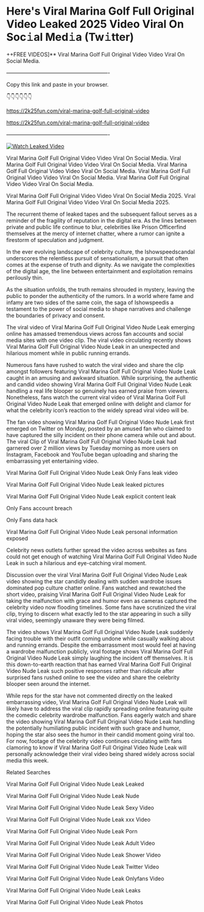 # Here's Viral Marina Golf Full Original Video Leaked 2025 Video Viral On Soc𝚒al Med𝚒a (Tw𝚒tter)

++FREE VIDEOS]** Viral Marina Golf Full Original Video Video Viral On Social Media.

———————————————————-

Copy this link and paste in your browser.

👇👇👇👇👇👇

https://2k25fun.com/viral-marina-golf-full-original-video

https://2k25fun.com/viral-marina-golf-full-original-video

———————————————————-

[![Watch Leaked Video](https://miro.medium.com/v2/resize:fit:828/format:webp/1*cilzJN44JGOrTw9NJCrNHA.gif "Watch Leaked Video")](https://2k25fun.com/viral-marina-golf-full-original-video)

Viral Marina Golf Full Original Video Video Viral On Social Media. Viral Marina Golf Full Original Video Video Viral On Social Media. Viral Marina Golf Full Original Video Video Viral On Social Media. Viral Marina Golf Full Original Video Video Viral On Social Media. Viral Marina Golf Full Original Video Video Viral On Social Media.

Viral Marina Golf Full Original Video Video Viral On Social Media 2025. Viral Marina Golf Full Original Video Video Viral On Social Media 2025.

The recurrent theme of leaked tapes and the subsequent fallout serves as a reminder of the fragility of reputation in the digital era. As the lines between private and public life continue to blur, celebrities like Prison Officerfind themselves at the mercy of internet chatter, where a rumor can ignite a firestorm of speculation and judgment.

In the ever evolving landscape of celebrity culture, the Ishowspeedscandal underscores the relentless pursuit of sensationalism, a pursuit that often comes at the expense of truth and dignity. As we navigate the complexities of the digital age, the line between entertainment and exploitation remains perilously thin.

As the situation unfolds, the truth remains shrouded in mystery, leaving the public to ponder the authenticity of the rumors. In a world where fame and infamy are two sides of the same coin, the saga of Ishowspeedis a testament to the power of social media to shape narratives and challenge the boundaries of privacy and consent.

The viral video of Viral Marina Golf Full Original Video Nude Leak emerging online has amassed tremendous views across fan accounts and social media sites with one video clip. The viral video circulating recently shows Viral Marina Golf Full Original Video Nude Leak in an unexpected and hilarious moment while in public running errands.

Numerous fans have rushed to watch the viral video and share the clip amongst followers featuring Viral Marina Golf Full Original Video Nude Leak caught in an amusing and awkward situation. While surprising, the authentic and candid video showing Viral Marina Golf Full Original Video Nude Leak handling a real life blooper so genuinely has earned praise from viewers. Nonetheless, fans watch the current viral video of Viral Marina Golf Full Original Video Nude Leak that emerged online with delight and clamor for what the celebrity icon’s reaction to the widely spread viral video will be.

The fan video showing Viral Marina Golf Full Original Video Nude Leak first emerged on Twitter on Monday, posted by an amused fan who claimed to have captured the silly incident on their phone camera while out and about. The viral Clip of Viral Marina Golf Full Original Video Nude Leak had garnered over 2 million views by Tuesday morning as more users on Instagram, Facebook and YouTube began uploading and sharing the embarrassing yet entertaining video.

Viral Marina Golf Full Original Video Nude Leak Only Fans leak video

Viral Marina Golf Full Original Video Nude Leak leaked pictures

Viral Marina Golf Full Original Video Nude Leak explicit content leak

Only Fans account breach

Only Fans data hack

Viral Marina Golf Full Original Video Nude Leak personal information exposed

Celebrity news outlets further spread the video across websites as fans could not get enough of watching Viral Marina Golf Full Original Video Nude Leak in such a hilarious and eye-catching viral moment.

Discussion over the viral Viral Marina Golf Full Original Video Nude Leak video showing the star candidly dealing with sudden wardrobe issues dominated pop culture chatter online. Fans watched and rewatched the short video, praising Viral Marina Golf Full Original Video Nude Leak for taking the malfunction with grace and humor even as cameras captured the celebrity video now flooding timelines. Some fans have scrutinized the viral clip, trying to discern what exactly led to the star appearing in such a silly viral video, seemingly unaware they were being filmed.

The video shows Viral Marina Golf Full Original Video Nude Leak suddenly facing trouble with their outfit coming undone while casually walking about and running errands. Despite the embarrassment most would feel at having a wardrobe malfunction publicly, viral footage shows Viral Marina Golf Full Original Video Nude Leak simply laughing the incident off themselves. It is this down-to-earth reaction that has earned Viral Marina Golf Full Original Video Nude Leak such positive responses rather than ridicule after surprised fans rushed online to see the video and share the celebrity blooper seen around the internet.

While reps for the star have not commented directly on the leaked embarrassing video, Viral Marina Golf Full Original Video Nude Leak will likely have to address the viral clip rapidly spreading online featuring quite the comedic celebrity wardrobe malfunction. Fans eagerly watch and share the video showing Viral Marina Golf Full Original Video Nude Leak handling the potentially humiliating public incident with such grace and humor, hoping the star also sees the humor in their candid moment going viral too. For now, footage of the celebrity video continues circulating with fans clamoring to know if Viral Marina Golf Full Original Video Nude Leak will personally acknowledge their viral video being shared widely across social media this week.

Related Searches

Viral Marina Golf Full Original Video Nude Leak Leaked

Viral Marina Golf Full Original Video Nude Leak Nude

Viral Marina Golf Full Original Video Nude Leak Sexy Video

Viral Marina Golf Full Original Video Nude Leak xxx Video

Viral Marina Golf Full Original Video Nude Leak Porn

Viral Marina Golf Full Original Video Nude Leak Adult Video

Viral Marina Golf Full Original Video Nude Leak Shower Video

Viral Marina Golf Full Original Video Nude Leak Twitter Video

Viral Marina Golf Full Original Video Nude Leak Onlyfans Video

Viral Marina Golf Full Original Video Nude Leak Leaks

Viral Marina Golf Full Original Video Nude Leak Photos